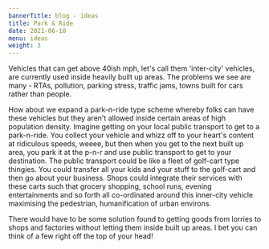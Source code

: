 ```yaml
---
bannerTitle: blog - ideas
title: Park & Ride
date: 2021-06-10
menu: ideas
weight: 3
---
```


Vehicles that can get above 40ish mph, let's call them 'inter-city' vehicles, are currently used inside heavily built up areas. The problems we see are many - RTAs, pollution, parking stress, traffic jams, towns built for cars rather than people.  

How about we expand a park-n-ride type scheme whereby folks can have these vehicles but they aren't allowed inside certain areas of high population density. Imagine getting on your local public transport to get to a park-n-ride. You collect your vehicle and whizz off to your heart's content at ridiculous speeds, weeee, but then when you get to the next built up area, you park it at the p-n-r and use public transport to get to your destination. The public transport could be like a fleet of golf-cart type thingies. You could transfer all your kids and your stuff to the golf-cart and then go about your business. Shops could integrate their services with these carts such that grocery shopping, school runs, evening entertainments and so forth all co-ordinated around this inner-city vehicle maximising the pedestrian, humanification of urban environs.  

There would have to be some solution found to getting goods from lorries to shops and factories without letting them inside built up areas. I bet you can think of a few right off the top of your head!
